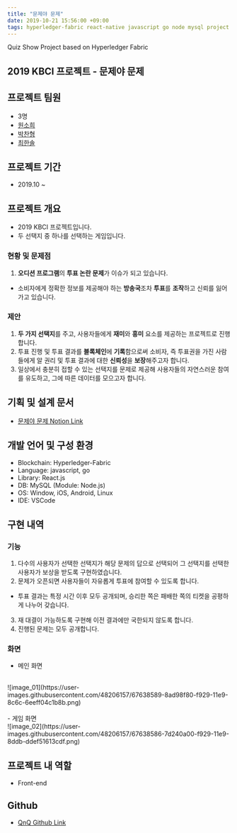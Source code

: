 ```yaml
---
title: "문제야 문제"
date: 2019-10-21 15:56:00 +09:00
tags: hyperledger-fabric react-native javascript go node mysql project
---
```


Quiz Show Project based on Hyperledger Fabric

## 2019 KBCI 프로젝트 - 문제야 문제

## 프로젝트 팀원
- 3명
- [원소희](https://github.com/infiduk)
- [박찬형](https://github.com/ch-4ml)
- [최한솔](https://github.com/9992)

## 프로젝트 기간
- 2019.10 ~

## 프로젝트 개요
- 2019 KBCI 프로젝트입니다.
- 두 선택지 중 하나를 선택하는 게임입니다.

### 현황 및 문제점
1. **오디션 프로그램**의 **투표 논란 문제**가 이슈가 되고 있습니다.
  - 소비자에게 정확한 정보를 제공해야 하는 **방송국**조차 **투표**를 **조작**하고 신뢰를 잃어가고 있습니다.

### 제안
1. **두 가지 선택지**를 주고, 사용자들에게 **재미**와 **흥미** 요소를 제공하는 프로젝트로 진행합니다.
2. 투표 진행 및 투표 결과를 **블록체인**에 **기록**함으로써 소비자, 즉 투표권을 가진 사람들에게 알 권리 및 투표 결과에 대한 **신뢰성**을 **보장**해주고자 합니다.
3. 일상에서 충분히 접할 수 있는 선택지를 문제로 제공해 사용자들의 자연스러운 참여를 유도하고, 그에 따른 데이터를 모으고자 합니다.

## 기획 및 설계 문서
- [문제야 문제 Notion Link](https://www.notion.so/ilovekakao/QnQ-5005e961e4bf4a7ca1021eb32a439e8a)

## 개발 언어 및 구성 환경
- Blockchain: Hyperledger-Fabric
- Language: javascript, go
- Library: React.js
- DB: MySQL (Module: Node.js)
- OS: Window, iOS, Android, Linux
- IDE: VSCode

## 구현 내역

### 기능
1. 다수의 사용자가 선택한 선택지가 해당 문제의 답으로 선택되어 그 선택지를 선택한 사용자가 보상을 받도록 구현하였습니다.
2. 문제가 오픈되면 사용자들이 자유롭게 투표에 참여할 수 있도록 합니다.
  - 투표 결과는 특정 시간 이후 모두 공개되며, 승리한 쪽은 패배한 쪽의 티켓을 공평하게 나누어 갖습니다.
3. 재 대결이 가능하도록 구현해 이전 결과에만 국한되지 않도록 합니다.
4. 진행된 문제는 모두 공개합니다.

### 화면
- 메인 화면
<br />
![image_01](https://user-images.githubusercontent.com/48206157/67638589-8ad98f80-f929-11e9-8c6c-6eeff04c1b8b.png)
<br />
<br />
- 게임 화면
<br />
![image_02](https://user-images.githubusercontent.com/48206157/67638586-7d240a00-f929-11e9-8ddb-ddef51613cdf.png)

## 프로젝트 내 역할
- Front-end

## Github
- [QnQ Github Link](https://github.com/infiduk/qnq-front)